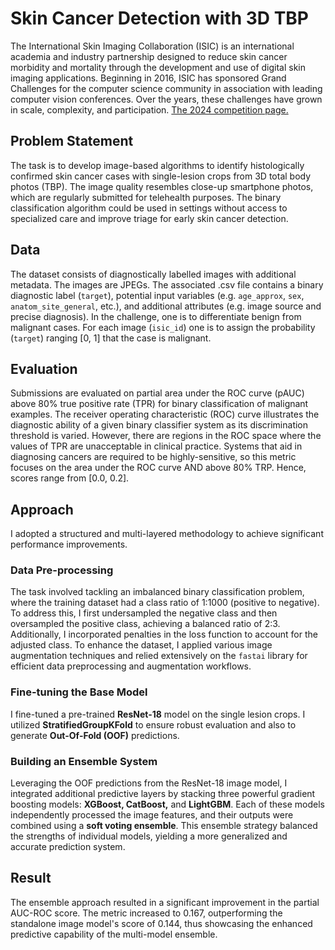 # Skin Cancer Detection with 3D TBP
The International Skin Imaging Collaboration (ISIC) is an international academia and industry partnership designed to reduce skin cancer morbidity and mortality through the development and use of digital skin imaging applications. Beginning in 2016, ISIC has sponsored Grand Challenges for the computer science community in association with leading computer vision conferences. Over the years, these challenges have grown in scale, complexity, and participation. [The 2024 competition page.](https://www.kaggle.com/competitions/isic-2024-challenge)

## Problem Statement
The task is to develop image-based algorithms to identify histologically confirmed skin cancer cases with single-lesion crops from 3D total body photos (TBP). The image quality resembles close-up smartphone photos, which are regularly submitted for telehealth purposes. The binary classification algorithm could be used in settings without access to specialized care and improve triage for early skin cancer detection.

## Data
The dataset consists of diagnostically labelled images with additional metadata. The images are JPEGs. The associated .csv file contains a binary diagnostic label (`target`), potential input variables (e.g. `age_approx`, `sex`, `anatom_site_general`, etc.), and additional attributes (e.g. image source and precise diagnosis). In the challenge, one is to differentiate benign from malignant cases. For each image (`isic_id`) one is to assign the probability (`target`) ranging [0, 1] that the case is malignant.

## Evaluation
Submissions are evaluated on partial area under the ROC curve (pAUC) above 80% true positive rate (TPR) for binary classification of malignant examples. The receiver operating characteristic (ROC) curve illustrates the diagnostic ability of a given binary classifier system as its discrimination threshold is varied. However, there are regions in the ROC space where the values of TPR are unacceptable in clinical practice. Systems that aid in diagnosing cancers are required to be highly-sensitive, so this metric focuses on the area under the ROC curve AND above 80% TRP. Hence, scores range from [0.0, 0.2].

## Approach
I adopted a structured and multi-layered methodology to achieve significant performance improvements.

### Data Pre-processing
The task involved tackling an imbalanced binary classification problem, where the training dataset had a class ratio of 1:1000 (positive to negative). To address this, I first undersampled the negative class and then oversampled the positive class, achieving a balanced ratio of 2:3. Additionally, I incorporated penalties in the loss function to account for the adjusted class. To enhance the dataset, I applied various image augmentation techniques and relied extensively on the `fastai` library for efficient data preprocessing and augmentation workflows.
  
### Fine-tuning the Base Model
I fine-tuned a pre-trained **ResNet-18** model on the single lesion crops. I utilized **StratifiedGroupKFold** to ensure robust evaluation and also to generate **Out-Of-Fold (OOF)** predictions.

### Building an Ensemble System
Leveraging the OOF predictions from the ResNet-18 image model, I integrated additional predictive layers by stacking three powerful gradient boosting models: **XGBoost, CatBoost,** and **LightGBM**. Each of these models independently processed the image features, and their outputs were combined using a **soft voting ensemble**. This ensemble strategy balanced the strengths of individual models, yielding a more generalized and accurate prediction system.

## Result
The ensemble approach resulted in a significant improvement in the partial AUC-ROC score. The metric increased to 0.167, outperforming the standalone image model's score of 0.144, thus showcasing the enhanced predictive capability of the multi-model ensemble.
